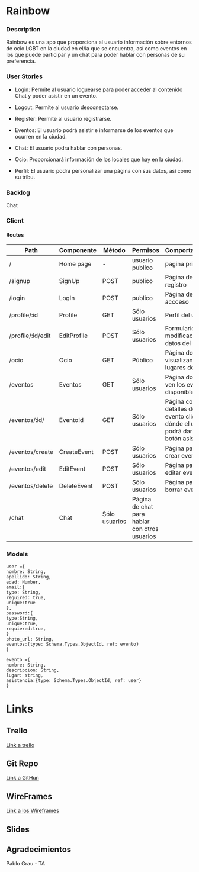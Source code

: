 # Rainbow

### Description

Rainbow es una app que proporciona al usuario información sobre entornos de ocio LGBT en la ciudad en el/la que se encuentra, así como eventos en los que puede participar y un chat para poder hablar con personas de su preferencia.


### User Stories

- Login: Permite al usuario loguearse para poder acceder al contenido Chat y poder asistir en un evento.

- Logout: Permite al usuario desconectarse.

- Register: Permite al usuario registrarse.

- Eventos: El usuario podrá asistir e informarse de los eventos que ocurren en la ciudad.

- Chat: El usuario podrá hablar con personas.

- Ocio: Proporcionará información de los locales que hay en la ciudad.

- Perfil: El usuario podrá personalizar una página con sus datos, así como su tribu.


### Backlog
Chat


### Client
#### Routes

| Path | Componente |Método | Permisos | Comportamiento |
|-----------|------------|-----------|-----------|--------------|
| / | Home page | - | usuario publico | pagina principal |
| /signup | SignUp| POST | publico |  Página de registro |
| /login | LogIn | POST | publico | Página de accceso |
| /profile/:id | Profile | GET | Sólo usuarios | Perfil del usuario |
| /profile/:id/edit | EditProfile | POST | Sólo usuarios | Formulario para modificación de datos del usuario
| /ocio | Ocio | GET | Público | Página donde se visualizan los lugares de ocio |
| /eventos | Eventos | GET | Sólo usuarios | Página donde se ven los eventos disponibles |
| /eventos/:id/ | EventoId | GET | Sólo usuarios | Página con detalles de el evento clicado, dónde el usuario podrá darle al botón asistir |
|/eventos/create | CreateEvent | POST | Sólo usuarios | Página para crear eventos |
|/eventos/edit | EditEvent | POST | Sólo usuarios | Página para editar eventos |
| /eventos/delete | DeleteEvent | POST | Sólo usuarios | Página para borrar eventos |
| /chat | Chat | Sólo usuarios | Página de chat para hablar con otros usuarios |

### Models
```
user ={
nombre: String,
apellido: String,
edad: Number,
email:{
type: String,
required: true,
unique:true
},
password:{
type:String, 
unique:true, 
requiered:true,
}
photo_url: String,
eventos:{type: Schema.Types.ObjectId, ref: evento}
}

evento ={
nombre: String,
descripcion: String,
lugar: string,
asistencia:{type: Schema.Types.ObjectId, ref: user}
}
```
# Links

## Trello 

[Link a trello ](https://trello.com/b/CS2s4NrI/proyecto-lgbt)

## Git Repo

[Link a GitHun](https://github.com/Zetzher/Rainbow)

## WireFrames

[Link a los Wireframes](https://www.figma.com/file/aNTByGhw9N6sDBLVLluKA3/Rainbow-BCN?node-id=0%3A1)

## Slides

## Agradecimientos

Pablo Grau - TA

